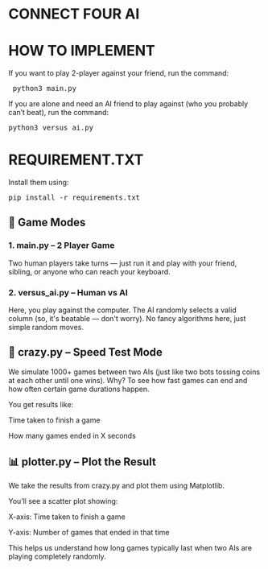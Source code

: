 # CONNECT FOUR AI
# HOW TO IMPLEMENT
  If you want to play 2-player against your friend, run the command:
<pre> python3 main.py </pre>
  If you are alone and need an AI friend to play against (who you probably can’t beat), run the command:
  
  <pre>python3 versus_ai.py</pre>

# REQUIREMENT.TXT
Install them using:

<pre>pip install -r requirements.txt</pre>

## 🧠 Game Modes
 ### 1. main.py – 2 Player Game
Two human players take turns — just run it and play with your friend, sibling, or anyone who can reach your keyboard.

 ### 2. versus_ai.py – Human vs AI
Here, you play against the computer. The AI randomly selects a valid column (so, it's beatable — don't worry). No fancy algorithms here, just simple random moves.

## 🧪 crazy.py – Speed Test Mode

We simulate 1000+ games between two AIs (just like two bots tossing coins at each other until one wins).
 Why? To see how fast games can end and how often certain game durations happen.

You get results like:

Time taken to finish a game

How many games ended in X seconds

## 📊 plotter.py – Plot the Result
We take the results from crazy.py and plot them using Matplotlib.

You’ll see a scatter plot showing:

X-axis: Time taken to finish a game

Y-axis: Number of games that ended in that time

This helps us understand how long games typically last when two AIs are playing completely randomly.

